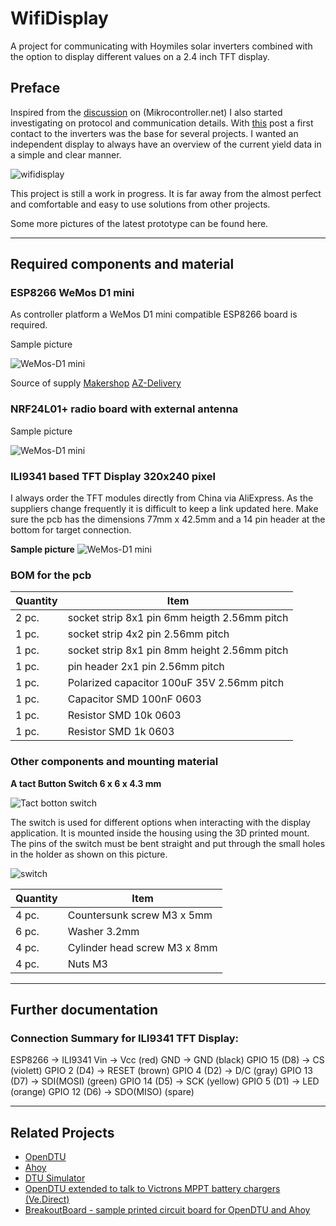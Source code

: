 # WifiDisplay

A project for communicating with Hoymiles solar inverters combined with the option to display different values on a 2.4 inch TFT display. 

## Preface
Inspired from the [discussion](https://www.mikrocontroller.net/topic/525778) on (Mikrocontroller.net) I also started investigating on protocol and communication details. With [this](https://www.mikrocontroller.net/topic/525778?page=single#7014857)
 post a first contact to the inverters was the base for several projects.
I wanted an independent display to always have an overview of the current yield data in a simple and clear manner.

 ![wifidisplay](docs/images/img01.jpg)  

This project is still a work in progress. It is far away from the almost perfect and comfortable and easy to use solutions from other projects. 

Some more pictures of the latest prototype can be found here.

---
## Required components and material 

### ESP8266 WeMos D1 mini

As controller platform a WeMos D1 mini compatible ESP8266 board is required.

Sample picture

![WeMos-D1 mini](docs/images/wemosd1.jpg)

Source of supply
[Makershop](https://www.makershop.de/plattformen/d1-mini/esp8266-mini-board/)
[AZ-Delivery](https://www.az-delivery.de/products/d1-mini)

### NRF24L01+ radio board with external antenna

Sample picture

![WeMos-D1 mini](docs/images/nrf24l01.jpg)

### ILI9341 based TFT Display 320x240 pixel

I always order the TFT modules directly from China via AliExpress. As the suppliers change frequently it is difficult to keep a link updated here. Make sure the pcb has the dimensions 77mm x 42.5mm and a 14 pin header at the bottom for target connection.

**Sample picture**
![WeMos-D1 mini](docs/images/ili9341tft.png)

### BOM for the pcb
|Quantity|Item|
|--------|----|
|2 pc.|socket strip 8x1 pin 6mm heigth 2.56mm pitch|
|1 pc.|socket strip 4x2 pin 2.56mm pitch|
|1 pc.|socket strip 8x1 pin 8mm height 2.56mm pitch|
|1 pc.|pin header 2x1 pin 2.56mm pitch|
|1 pc.|Polarized capacitor 100uF 35V 2.56mm pitch|
|1 pc.|Capacitor SMD 100nF 0603|
|1 pc.|Resistor SMD 10k 0603|
|1 pc.|Resistor SMD 1k 0603|

### Other components and mounting material

**A tact Button Switch 6 x 6 x 4.3 mm**

![Tact botton switch](docs/images/tact_botton.png)

The switch is used for different options when interacting with the display application. It is mounted inside the housing using the 3D printed mount. The pins of the switch must be bent straight and put through the small holes in the holder as shown on this picture.

![switch](docs/images/switch_detail.jpg)

|Quantity|Item|
|--------|----|
|4 pc.|Countersunk screw M3 x 5mm|
|6 pc.|Washer 3.2mm|
|4 pc.|Cylinder head screw M3 x 8mm|
|4 pc.|Nuts M3|


---
## Further documentation

### Connection Summary for ILI9341 TFT Display:

ESP8266       -> ILI9341
Vin           -> Vcc        (red)
GND           -> GND        (black)
GPIO 15  (D8) -> CS         (violett)
GPIO 2   (D4) -> RESET      (brown)
GPIO 4   (D2) -> D/C        (gray)
GPIO 13  (D7) -> SDI(MOSI)  (green)
GPIO 14  (D5) -> SCK        (yellow)
GPIO 5   (D1) -> LED        (orange)
GPIO 12  (D6) -> SDO(MISO)  (spare)

---
## Related Projects
- [OpenDTU](https://github.com/tbnobody/OpenDTU)
- [Ahoy](https://github.com/grindylow/ahoy)
- [DTU Simulator](https://github.com/Ziyatoe/DTUsimMI1x00-Hoymiles)
- [OpenDTU extended to talk to Victrons MPPT battery chargers (Ve.Direct)](https://github.com/helgeerbe/OpenDTU_VeDirect)
- [BreakoutBoard - sample printed circuit board for OpenDTU and Ahoy](https://github.com/dokuhn/openDTU-BreakoutBoard)